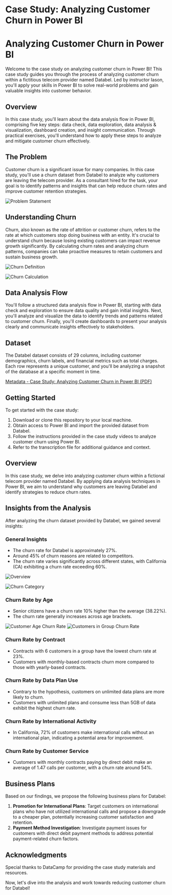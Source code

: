 # Case Study: Analyzing Customer Churn in Power BI

# Analyzing Customer Churn in Power BI

Welcome to the case study on analyzing customer churn in Power BI! This case study guides you through the process of analyzing customer churn within a fictitious telecom provider named Databel. Led by instructor Iason, you'll apply your skills in Power BI to solve real-world problems and gain valuable insights into customer behavior.

## Overview

In this case study, you'll learn about the data analysis flow in Power BI, comprising five key steps: data check, data exploration, data analysis & visualization, dashboard creation, and insight communication. Through practical exercises, you'll understand how to apply these steps to analyze and mitigate customer churn effectively.

## The Problem

Customer churn is a significant issue for many companies. In this case study, you'll use a churn dataset from Databel to analyze why customers are leaving the telecom provider. As a consultant hired for the task, your goal is to identify patterns and insights that can help reduce churn rates and improve customer retention strategies.

![Problem Statement](https://github.com/TPrasad98/Case-Study-Analyzing-Customer-Churn-in-Power-BI/blob/main/problem_statement.png)


## Understanding Churn

Churn, also known as the rate of attrition or customer churn, refers to the rate at which customers stop doing business with an entity. It's crucial to understand churn because losing existing customers can impact revenue growth significantly. By calculating churn rates and analyzing churn patterns, companies can take proactive measures to retain customers and sustain business growth.

![Churn Definition](https://github.com/TPrasad98/Case-Study-Analyzing-Customer-Churn-in-Power-BI/blob/main/churn_definition.png)


![Churn Calculation](https://github.com/TPrasad98/Case-Study-Analyzing-Customer-Churn-in-Power-BI/blob/main/churn_calcualtion.png)


## Data Analysis Flow

You'll follow a structured data analysis flow in Power BI, starting with data check and exploration to ensure data quality and gain initial insights. Next, you'll analyze and visualize the data to identify trends and patterns related to customer churn. Finally, you'll create dashboards to present your analysis clearly and communicate insights effectively to stakeholders.

## Dataset

The Databel dataset consists of 29 columns, including customer demographics, churn labels, and financial metrics such as total charges. Each row represents a unique customer, and you'll be analyzing a snapshot of the database at a specific moment in time.

[Metadata - Case Study: Analyzing Customer Churn in Power BI (PDF)](https://github.com/TPrasad98/Case-Study-Analyzing-Customer-Churn-in-Power-BI/blob/main/Metadata%20-%20Case%20Study_Analyzing%20Customer%20Churn%20in%20Power%20BI.pdf)


## Getting Started

To get started with the case study:

1. Download or clone this repository to your local machine.
2. Obtain access to Power BI and import the provided dataset from Databel.
3. Follow the instructions provided in the case study videos to analyze customer churn using Power BI.
4. Refer to the transcription file for additional guidance and context.



## Overview

In this case study, we delve into analyzing customer churn within a fictional telecom provider named Databel. By applying data analysis techniques in Power BI, we aim to understand why customers are leaving Databel and identify strategies to reduce churn rates.

## Insights from the Analysis

After analyzing the churn dataset provided by Databel, we gained several insights:

### General Insights
- The churn rate for Databel is approximately 27%.
- Around 45% of churn reasons are related to competitors.
- The churn rate varies significantly across different states, with California (CA) exhibiting a churn rate exceeding 60%.



![Overview](https://github.com/TPrasad98/Case-Study-Analyzing-Customer-Churn-in-Power-BI/blob/main/overview.png)

![Churn Category](https://github.com/TPrasad98/Case-Study-Analyzing-Customer-Churn-in-Power-BI/blob/main/churn_category.png)


### Churn Rate by Age
- Senior citizens have a churn rate 10% higher than the average (38.22%).
- The churn rate generally increases across age brackets.

![Customer Age Churn Rate](https://github.com/TPrasad98/Case-Study-Analyzing-Customer-Churn-in-Power-BI/blob/main/customer_age_churnrate.png)
![Customers in Group Churn Rate](https://github.com/TPrasad98/Case-Study-Analyzing-Customer-Churn-in-Power-BI/blob/main/customers_in_group_churn_rate.png)

### Churn Rate by Contract
- Contracts with 6 customers in a group have the lowest churn rate at 23%.
- Customers with monthly-based contracts churn more compared to those with yearly-based contracts.

### Churn Rate by Data Plan Use
- Contrary to the hypothesis, customers on unlimited data plans are more likely to churn.
- Customers with unlimited plans and consume less than 5GB of data exhibit the highest churn rate.

### Churn Rate by International Activity
- In California, 72% of customers make international calls without an international plan, indicating a potential area for improvement.

### Churn Rate by Customer Service
- Customers with monthly contracts paying by direct debit make an average of 1.47 calls per customer, with a churn rate around 54%.

## Business Plans

Based on our findings, we propose the following business plans for Databel:
1. **Promotion for International Plans**: Target customers on international plans who have not utilized international calls and propose a downgrade to a cheaper plan, potentially increasing customer satisfaction and retention.
2. **Payment Method Investigation**: Investigate payment issues for customers with direct debit payment methods to address potential payment-related churn factors.


## Acknowledgments

Special thanks to DataCamp for providing the case study materials and resources.

Now, let's dive into the analysis and work towards reducing customer churn for Databel!
